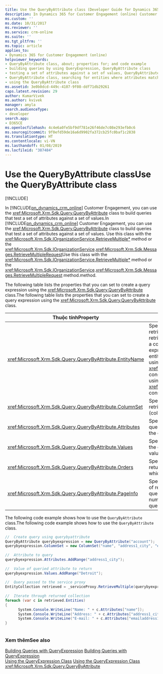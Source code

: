```yaml
---
title: Use the QueryByAttribute class (Developer Guide for Dynamics 365 for Customer Engagement)| MicrosoftDocs
description: In Dynamics 365 for Customer Engagement (online) Customer Engagement, you can use the QueryByAttribute class to build queries that test a set of attributes against a set of values
ms.custom: ''
ms.date: 10/31/2017
ms.reviewer: ''
ms.service: crm-online
ms.suite: ''
ms.tgt_pltfrm: ''
ms.topic: article
applies_to:
- Dynamics 365 for Customer Engagement (online)
helpviewer_keywords:
- QueryByAttribute class, about; properties for; and code example
- building queries by using QueryExpression, QueryByAttribute class
- testing a set of attributes against a set of values, QueryByAttribute class
- QueryByAttribute class, searching for entities where attributes match specified values
- using the QueryByAttribute class
ms.assetid: 3e0b0dcd-449c-4107-9f08-ddf71db29261
caps.latest.revision: 29
author: KumarVivek
ms.author: kvivek
manager: amyla
search.audienceType:
- developer
search.app:
- D365CE
ms.openlocfilehash: 4c4e6a0fe5bf9df781e26f46de7c08e293efb0c6
ms.sourcegitcommit: 9f0efd59de16a6d9902fa372cb25fc0baf1c2838
ms.translationtype: HT
ms.contentlocale: vi-VN
ms.lasthandoff: 01/08/2019
ms.locfileid: "387484"
---
```

# <a name="use-the-querybyattribute-class"></a><span data-ttu-id="813c0-103">Use the QueryByAttribute class</span><span class="sxs-lookup"><span data-stu-id="813c0-103">Use the QueryByAttribute class</span></span>

[!INCLUDE[](../../includes/cc_applies_to_update_9_0_0.md)]

<span data-ttu-id="813c0-104">In [!INCLUDE[pn_dynamics_crm_online](../../includes/pn-dynamics-crm-online.md)] Customer Engagement, you can use the <xref:Microsoft.Xrm.Sdk.Query.QueryByAttribute> class to build queries that test a set of attributes against a set of values.</span><span class="sxs-lookup"><span data-stu-id="813c0-104">In [!INCLUDE[pn_dynamics_crm_online](../../includes/pn-dynamics-crm-online.md)] Customer Engagement, you can use the <xref:Microsoft.Xrm.Sdk.Query.QueryByAttribute> class to build queries that test a set of attributes against a set of values.</span></span> <span data-ttu-id="813c0-105">Use this class with the <xref:Microsoft.Xrm.Sdk.IOrganizationService.RetrieveMultiple*> method or the <xref:Microsoft.Xrm.Sdk.IOrganizationService>.<xref:Microsoft.Xrm.Sdk.Messages.RetrieveMultipleRequest></span><span class="sxs-lookup"><span data-stu-id="813c0-105">Use this class with the <xref:Microsoft.Xrm.Sdk.IOrganizationService.RetrieveMultiple*> method or the <xref:Microsoft.Xrm.Sdk.IOrganizationService>.<xref:Microsoft.Xrm.Sdk.Messages.RetrieveMultipleRequest></span></span> <span data-ttu-id="813c0-106">method.</span><span class="sxs-lookup"><span data-stu-id="813c0-106">method.</span></span>
  
 <span data-ttu-id="813c0-107">The following table lists the properties that you can set to create a query expression using the <xref:Microsoft.Xrm.Sdk.Query.QueryByAttribute> class.</span><span class="sxs-lookup"><span data-stu-id="813c0-107">The following table lists the properties that you can set to create a query expression using the <xref:Microsoft.Xrm.Sdk.Query.QueryByAttribute> class.</span></span>  
  
|<span data-ttu-id="813c0-108">Thuộc tính</span><span class="sxs-lookup"><span data-stu-id="813c0-108">Property</span></span>|<span data-ttu-id="813c0-109">Mô tả</span><span class="sxs-lookup"><span data-stu-id="813c0-109">Description</span></span>|  
|--------------|-----------------|  
|<xref:Microsoft.Xrm.Sdk.Query.QueryByAttribute.EntityName>|<span data-ttu-id="813c0-110">Specifies which type of entity is retrieved.</span><span class="sxs-lookup"><span data-stu-id="813c0-110">Specifies which type of entity is retrieved.</span></span> <span data-ttu-id="813c0-111">A query expression can only retrieve a collection of one entity type.</span><span class="sxs-lookup"><span data-stu-id="813c0-111">A query expression can only retrieve a collection of one entity type.</span></span> <span data-ttu-id="813c0-112">You can also pass this value by using the <xref:Microsoft.Xrm.Sdk.Query.QueryExpression> constructor.</span><span class="sxs-lookup"><span data-stu-id="813c0-112">You can also pass this value by using the <xref:Microsoft.Xrm.Sdk.Query.QueryExpression> constructor.</span></span>|  
|<xref:Microsoft.Xrm.Sdk.Query.QueryByAttribute.ColumnSet>|<span data-ttu-id="813c0-113">Specifies the set of attributes (columns) to retrieve.</span><span class="sxs-lookup"><span data-stu-id="813c0-113">Specifies the set of attributes (columns) to retrieve.</span></span>|  
|<xref:Microsoft.Xrm.Sdk.Query.QueryByAttribute.Attributes>|<span data-ttu-id="813c0-114">Specifies the set of attributes selected in the query.</span><span class="sxs-lookup"><span data-stu-id="813c0-114">Specifies the set of attributes selected in the query.</span></span>|  
|<xref:Microsoft.Xrm.Sdk.Query.QueryByAttribute.Values>|<span data-ttu-id="813c0-115">Specifies the attribute values to look for when the query is executed.</span><span class="sxs-lookup"><span data-stu-id="813c0-115">Specifies the attribute values to look for when the query is executed.</span></span>|  
|<xref:Microsoft.Xrm.Sdk.Query.QueryByAttribute.Orders>|<span data-ttu-id="813c0-116">Specifies the order in which the records are returned from the query.</span><span class="sxs-lookup"><span data-stu-id="813c0-116">Specifies the order in which the records are returned from the query.</span></span>|  
|<xref:Microsoft.Xrm.Sdk.Query.QueryByAttribute.PageInfo>|<span data-ttu-id="813c0-117">Specifies the number of pages and the number of records per page returned from the query.</span><span class="sxs-lookup"><span data-stu-id="813c0-117">Specifies the number of pages and the number of records per page returned from the query.</span></span>|  
  
 <span data-ttu-id="813c0-118">The following code example shows how to use the `QueryByAttribute` class.</span><span class="sxs-lookup"><span data-stu-id="813c0-118">The following code example shows how to use the `QueryByAttribute` class.</span></span>  
  
```csharp  
//  Create query using querybyattribute      
QueryByAttribute querybyexpression = new QueryByAttribute("account");      
querybyexpression.ColumnSet = new ColumnSet("name", "address1_city", "emailaddress1");  
  
//  Attribute to query      
querybyexpression.Attributes.AddRange("address1_city");  
  
//  Value of queried attribute to return      
querybyexpression.Values.AddRange("Detroit");      
  
//  Query passed to the service proxy      
EntityCollection retrieved = _serviceProxy.RetrieveMultiple(querybyexpression);     
  
//  Iterate through returned collection      
foreach (var c in retrieved.Entities)      
{  
      System.Console.WriteLine("Name: " + c.Attributes["name"]);  
      System.Console.WriteLine("Address: " + c.Attributes["address1_city"]);        
      System.Console.WriteLine("E-mail: " + c.Attributes["emailaddress1"]);      
}  
  
```  
  
### <a name="see-also"></a><span data-ttu-id="813c0-119">Xem thêm</span><span class="sxs-lookup"><span data-stu-id="813c0-119">See also</span></span>  
 <span data-ttu-id="813c0-120">[Building Queries with QueryExpression](build-queries-with-queryexpression.md) </span><span class="sxs-lookup"><span data-stu-id="813c0-120">[Building Queries with QueryExpression](build-queries-with-queryexpression.md) </span></span>  
 <span data-ttu-id="813c0-121">[Using the QueryExpression Class](use-queryexpression-class.md) </span><span class="sxs-lookup"><span data-stu-id="813c0-121">[Using the QueryExpression Class](use-queryexpression-class.md) </span></span>  
 <xref:Microsoft.Xrm.Sdk.Query.QueryByAttribute>
